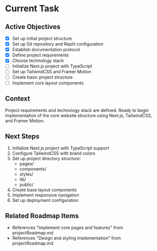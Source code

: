 # Current Task

## Active Objectives
- [x] Set up initial project structure
- [x] Set up Git repository and Replit configuration
- [x] Establish documentation protocol
- [x] Define project requirements
- [x] Choose technology stack
- [ ] Initialize Next.js project with TypeScript
- [ ] Set up TailwindCSS and Framer Motion
- [ ] Create basic project structure
- [ ] Implement core layout components

## Context
Project requirements and technology stack are defined. Ready to begin implementation of the core website structure using Next.js, TailwindCSS, and Framer Motion.

## Next Steps
1. Initialize Next.js project with TypeScript support
2. Configure TailwindCSS with brand colors
3. Set up project directory structure:
   - pages/
   - components/
   - styles/
   - lib/
   - public/
4. Create base layout components
5. Implement responsive navigation
6. Set up deployment configuration

## Related Roadmap Items
- References "Implement core pages and features" from projectRoadmap.md
- References "Design and styling implementation" from projectRoadmap.md
